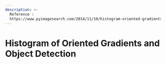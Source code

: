 ```yaml
---
description: >-
  Reference :
  https://www.pyimagesearch.com/2014/11/10/histogram-oriented-gradients-object-detection/
---
```


# Histogram of Oriented Gradients and Object Detection

